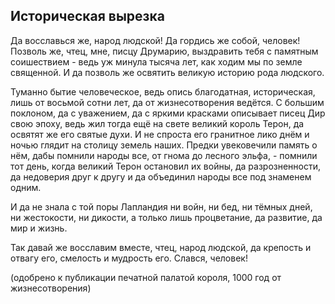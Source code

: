 ##	Историческая вырезка
Да восславься же, народ людской! Да гордись же собой, человек! Позволь же, чтец, мне, писцу Друмарию, выздравить тебя с памятным соишествием - ведь уж минула тысяча лет, как ходим мы по земле священной. И да позволь же освятить великую историю рода людского.

Туманно бытие человеческое, ведь опись благодатная, историческая, лишь от восьмой сотни лет, да от жизнесотворения ведётся. С большим поклоном, да с уважением, да с яркими красками описывает писец Дир свою эпоху, ведь жил тогда ещё на свете великий король Терон, да освятят же его святые духи. И не спроста его гранитное лико днём и ночью глядит на столицу земель наших. Предки увековечили память о нём, дабы помнили народы все, от гнома до лесного эльфа, - помнили тот день, когда великий Терон остановил их войны, да разрозненности, да недоверия друг к другу и да объединил народы все под знаменем одним.

И да не знала с той поры Лапландия ни войн, ни бед, ни тёмных дней, ни жестокости, ни дикости, а только лишь процветание, да развитие, да мир и жизнь.

Так давай же восславим вместе, чтец, народ людской, да крепость и отвагу его, смелость и мудрость его. Слався, человек!

(одобрено к публикации печатной палатой короля, 1000 год от жизнесотворения)
